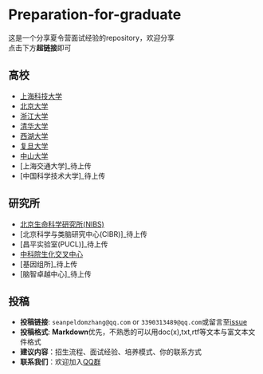 # Preparation-for-graduate

这是一个分享夏令营面试经验的repository，欢迎分享  
点击下方**超链接**即可

## 高校

* [上海科技大学](https://github.com/CSUBioinformatics1801/Preparation-for-graduate/tree/main/%E4%B8%8A%E6%B5%B7%E7%A7%91%E6%8A%80%E5%A4%A7%E5%AD%A6)
* [北京大学](https://github.com/CSUBioinformatics1801/Preparation-for-graduate/tree/main/%E5%8C%97%E4%BA%AC%E5%A4%A7%E5%AD%A6)
* [浙江大学](https://github.com/CSUBioinformatics1801/Preparation-for-graduate/tree/main/%E6%B5%99%E6%B1%9F%E5%A4%A7%E5%AD%A6)
* [清华大学](https://github.com/CSUBioinformatics1801/Preparation-for-graduate/tree/main/%E6%B8%85%E5%8D%8E%E5%A4%A7%E5%AD%A6)
* [西湖大学](https://github.com/CSUBioinformatics1801/Preparation-for-graduate/tree/main/%E8%A5%BF%E6%B9%96%E5%A4%A7%E5%AD%A6)
* [复旦大学](https://github.com/CSUBioinformatics1801/Preparation-for-graduate/blob/main/%E5%A4%8D%E6%97%A6%E5%A4%A7%E5%AD%A6/%E5%A4%8D%E6%97%A6%E8%84%91%E7%A7%91%E5%AD%A6%E7%A0%94%E7%A9%B6%E9%99%A2.md)
* [中山大学](https://github.com/CSUBioinformatics1801/Preparation-for-graduate/blob/main/%E4%B8%AD%E5%B1%B1%E5%A4%A7%E5%AD%A6/%E4%B8%AD%E5%B1%B1%E7%94%9F%E7%A7%91%E9%99%A2.md)
* [上海交通大学]_待上传
* [中国科学技术大学]_待上传

## 研究所

* [北京生命科学研究所(NIBS)](https://github.com/CSUBioinformatics1801/Preparation-for-graduate/tree/main/%E5%8C%97%E4%BA%AC%E7%94%9F%E5%91%BD%E7%A7%91%E5%AD%A6%E7%A0%94%E7%A9%B6%E6%89%80)
* [北京科学与类脑研究中心(CIBR)]_待上传
* [昌平实验室(PUCL)]_待上传
* [中科院生化交叉中心](https://github.com/CSUBioinformatics1801/Preparation-for-graduate/blob/main/%E4%B8%AD%E7%A7%91%E9%99%A2%E7%A0%94%E7%A9%B6%E6%89%80/%E4%B8%AD%E7%A7%91%E9%99%A2%E7%94%9F%E5%8C%96%E4%BA%A4%E5%8F%89%E4%B8%AD%E5%BF%83/%E4%B8%AD%E7%A7%91%E9%99%A2%E7%94%9F%E5%8C%96%E4%BA%A4%E5%8F%89%E4%B8%AD%E5%BF%83.md)
* [基因组所]_待上传
* [脑智卓越中心]_待上传

## 投稿

* **投稿链接**: `seanpeldomzhang@qq.com` or `3390313489@qq.com`或留言至[issue](https://github.com/CSUBioinformatics1801/Preparation-for-graduate/issues)
* **投稿格式**: **Markdown**优先，不熟悉的可以用doc(x),txt,rtf等文本与富文本文件格式
* **建议内容**：招生流程、面试经验、培养模式、你的联系方式
* **联系我们**：欢迎加入[QQ群](https://jq.qq.com/?_wv=1027&k=Y2XDaFYL)
